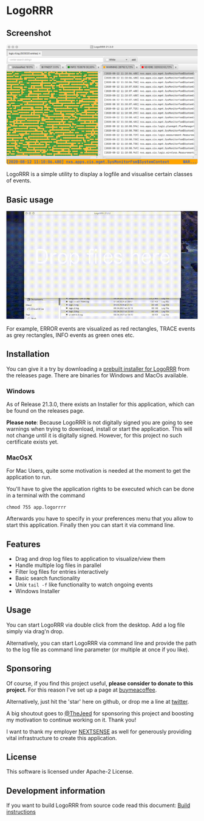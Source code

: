 # LogoRRR

## Screenshot
![Screenshot of LogoRRR, version 21.3.1](docs/releases/21.3.1/screenshot-21.3.1.png?raw=true)

LogoRRR is a simple utility to display a logfile and visualise certain classes of events.

## Basic usage

![Shows basic functionality of LogoRRR as animated gif](screencast.gif)

For example, ERROR events are visualized as red rectangles, TRACE events as grey rectangles, INFO events as green ones etc. 

## Installation 

You can give it a try by downloading a [prebuilt installer for LogoRRR](https://github.com/rladstaetter/LogoRRR/releases/tag/21.3.0) from the releases page. There are binaries for Windows and MacOs available.

### Windows

As of Release 21.3.0, there exists an Installer for this application, which can be found on the releases page. 

**Please note**: Because LogoRRR is not digitally signed you are going to see warnings when trying to download, install or start the application. This will not change until it is digitally signed. However, for this project no such certificate exists yet.

### MacOsX

For Mac Users, quite some motivation is needed at the moment to get the application to run.

You'll have to give the application rights to be executed which can be done in a terminal with the command

    chmod 755 app.logorrrr

Afterwards you have to specify in your preferences menu that you allow to start this application. Finally then you can start it via command line. 

## Features

- Drag and drop log files to application to visualize/view them
- Handle multiple log files in parallel
- Filter log files for entries interactively
- Basic search functionality
- Unix `tail -f` like functionality to watch ongoing events
- Windows Installer

## Usage

You can start LogoRRR via double click from the desktop. Add a log file simply via drag'n drop.

Alternatively, you can start LogoRRR via command line and provide the path to the log file as command line parameter (or multiple at once if you like).

## Sponsoring

Of course, if you find this project useful, **please consider to donate to this project.** For this reason I've set up a page at [buymeacoffee](https://www.buymeacoffee.com/rladstaetter).

Alternatively, just hit the 'star' here on github, or drop me a line at [twitter](https://www.twitter.com/rladstaetter/). 

A big shoutout goes to [@TheJeed](https://twitter.com/TheJeed) for sponsoring this project and boosting my motivation to continue working on it. Thank you!

I want to thank my employer [NEXTSENSE](https://www.nextsense-worldwide.com/) as well for generously providing vital infrastructure to create this application. 

## License

This software is licensed under Apache-2 License.

## Development information

If you want to build LogoRRR from source code read this document: [Build instructions](BuildInstructions.md)